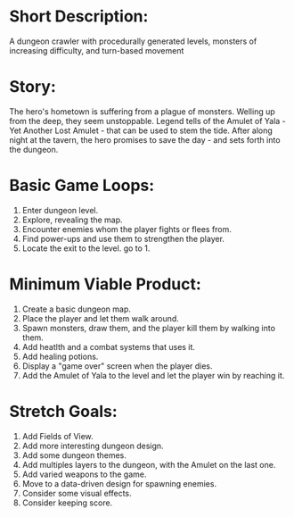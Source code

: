 # Short Description:
A dungeon crawler with procedurally generated levels, monsters of increasing difficulty, and turn-based movement

# Story:
The hero's hometown is suffering from a plague of monsters. Welling up from the deep,
they seem unstoppable. Legend tells of the Amulet of Yala - Yet Another Lost Amulet -
that can be used to stem the tide. After along night at the tavern, the hero promises to
save the day - and sets forth into the dungeon.

# Basic Game Loops:
1. Enter dungeon level.
2. Explore, revealing the map.
3. Encounter enemies whom the player fights or flees from.
4. Find power-ups and use them to strengthen the player.
5. Locate the exit to the level. go to 1.

# Minimum Viable Product:
1. Create a basic dungeon map.
2. Place the player and let them walk around.
3. Spawn monsters, draw them, and the player kill them by walking into them.
4. Add heatlth and a combat systems that uses it.
5. Add healing potions.
6. Display a "game over" screen when the player dies.
7. Add the Amulet of Yala to the level and let the player win by reaching it.

# Stretch Goals:
1. Add Fields of View.
2. Add more interesting dungeon design.
3. Add some dungeon themes.
4. Add multiples layers to the dungeon, with the Amulet on the last one.
5. Add varied weapons to the game.
6. Move to a data-driven design for spawning enemies.
7. Consider some visual effects.
8. Consider keeping score.

